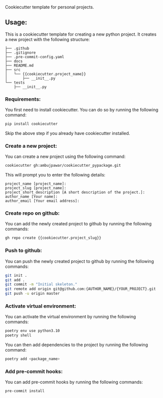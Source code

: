 Cookiecutter template for personal projects.

## Usage:
This is a cookiecutter template for creating a new python project. It creates a new project with the following structure:
```
├── .github
├── .gitignore
├── .pre-commit-config.yaml
├── docs
├── README.md
├── src
│   └── {{cookiecutter.project_name}}
│       ├── __init__.py
└── tests
    ├── __init__.py

```

### Requirements:
You first need to install cookiecutter. You can do so by running the following command:
```bash
pip install cookiecutter
```
Skip the above step if you already have cookiecutter installed.

### Create a new project:
You can create a new project using the following command:

```bash
cookiecutter gh:ambujpawar/cookiecutter_pypackage.git
```

This will prompt you to enter the following details:
```
project_name [project_name]:
project_slug [project_name]:
project_short_description [A short description of the project.]:
author_name [Your name]:
author_email [Your email address]:
```

### Create repo on github:
You can add the newly created project to github by running the following commands:
```bash
gh repo create {{cookiecutter.project_slug}}
```

### Push to github:
You can push the newly created project to github by running the following commands:
```bash
git init .
git add .
git commit -m "Initial skeleton."
git remote add origin git@github.com:{AUTHOR_NAME}/{YOUR_PROJECT}.git
git push -u origin master
```


### Activate virtual environment:
You can activate the virtual environment by running the following commands:
```bash
poetry env use python3.10
poetry shell
```
You can then add dependencies to the project by running the following command:
```bash
poetry add <package_name>
```


### Add pre-commit hooks:
You can add pre-commit hooks by running the following commands:
```bash
pre-commit install
```

